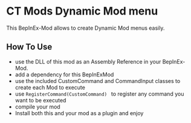 # CT Mods Dynamic Mod menu
This BepInEx-Mod allows to create Dynamic Mod menus easily.  
## How To Use
- use the DLL of this mod as an Assembly Reference in your BepInEx-Mod.
- add a dependency for this BepInExMod
- use the included CustomCommand and CommandInput classes to create each Mod to execute
- use ```RegisterCommand(CustomCommand) ``` to register any command you want to be executed
- compile your mod
- Install both this and your mod as a plugin and enjoy

